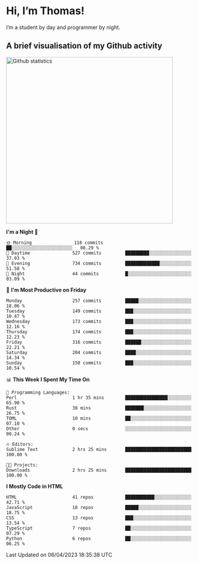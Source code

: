 # Hi, I’m Thomas!
I’m a student by day and programmer by night.

## A brief visualisation of my Github activity

<img title="My Github statistics" alt="Github statistics" width="450px" src="https://github-readme-stats.vercel.app/api?username=thomasrettig&show_icons=true&include_all_commits=true&count_private=true&&hide=issues&theme=tokyonight&border_radius=6px"/>

<!--START_SECTION:waka-->
**I'm a Night 🦉** 

```text
🌞 Morning                118 commits         ██░░░░░░░░░░░░░░░░░░░░░░░   08.29 % 
🌆 Daytime                527 commits         █████████░░░░░░░░░░░░░░░░   37.03 % 
🌃 Evening                734 commits         █████████████░░░░░░░░░░░░   51.58 % 
🌙 Night                  44 commits          █░░░░░░░░░░░░░░░░░░░░░░░░   03.09 % 
```
📅 **I'm Most Productive on Friday** 

```text
Monday                   257 commits         █████░░░░░░░░░░░░░░░░░░░░   18.06 % 
Tuesday                  149 commits         ███░░░░░░░░░░░░░░░░░░░░░░   10.47 % 
Wednesday                173 commits         ███░░░░░░░░░░░░░░░░░░░░░░   12.16 % 
Thursday                 174 commits         ███░░░░░░░░░░░░░░░░░░░░░░   12.23 % 
Friday                   316 commits         ██████░░░░░░░░░░░░░░░░░░░   22.21 % 
Saturday                 204 commits         ████░░░░░░░░░░░░░░░░░░░░░   14.34 % 
Sunday                   150 commits         ███░░░░░░░░░░░░░░░░░░░░░░   10.54 % 
```


📊 **This Week I Spent My Time On** 

```text
💬 Programming Languages: 
Perl                     1 hr 35 mins        ████████████████░░░░░░░░░   65.90 % 
Rust                     38 mins             ███████░░░░░░░░░░░░░░░░░░   26.75 % 
TOML                     10 mins             ██░░░░░░░░░░░░░░░░░░░░░░░   07.10 % 
Other                    0 secs              ░░░░░░░░░░░░░░░░░░░░░░░░░   00.24 % 

🔥 Editors: 
Sublime Text             2 hrs 25 mins       █████████████████████████   100.00 % 

🐱‍💻 Projects: 
Downloads                2 hrs 25 mins       █████████████████████████   100.00 % 
```

**I Mostly Code in HTML** 

```text
HTML                     41 repos            ███████████░░░░░░░░░░░░░░   42.71 % 
JavaScript               18 repos            █████░░░░░░░░░░░░░░░░░░░░   18.75 % 
CSS                      13 repos            ███░░░░░░░░░░░░░░░░░░░░░░   13.54 % 
TypeScript               7 repos             ██░░░░░░░░░░░░░░░░░░░░░░░   07.29 % 
Python                   6 repos             ██░░░░░░░░░░░░░░░░░░░░░░░   06.25 % 
```




 Last Updated on 06/04/2023 18:35:38 UTC
<!--END_SECTION:waka-->
